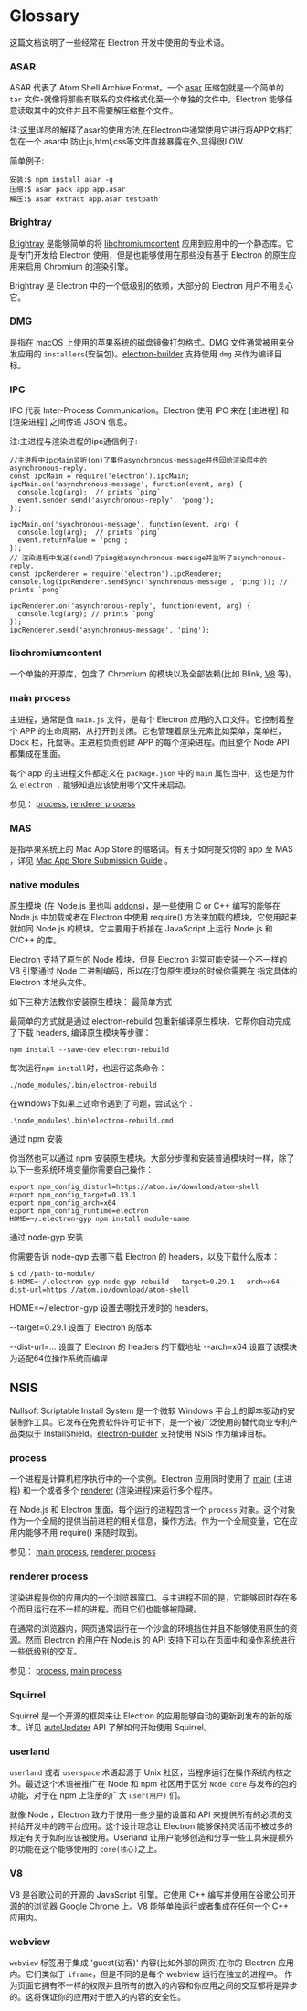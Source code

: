# Glossary

这篇文档说明了一些经常在 Electron 开发中使用的专业术语。

### ASAR

ASAR 代表了 Atom Shell Archive Format。一个 [asar][asar] 压缩包就是一个简单的 `tar` 文件-就像将那些有联系的文件格式化至一个单独的文件中。Electron 能够任意读取其中的文件并且不需要解压缩整个文件。

注:[这里](https://github.com/electron/asar)详尽的解释了asar的使用方法,在Electron中通常使用它进行将APP文档打包在一个.asar中,防止js,html,css等文件直接暴露在外,显得很LOW.

简单例子:
```
安装:$ npm install asar -g
压缩:$ asar pack app app.asar
解压:$ asar extract app.asar testpath
```
### Brightray

[Brightray][brightray] 是能够简单的将 [libchromiumcontent] 应用到应用中的一个静态库。它是专门开发给 Electron 使用，但是也能够使用在那些没有基于 Electron 的原生应用来启用 Chromium 的渲染引擎。

Brightray 是 Electron 中的一个低级别的依赖，大部分的 Electron 用户不用关心它。

### DMG

是指在 macOS 上使用的苹果系统的磁盘镜像打包格式。DMG 文件通常被用来分发应用的 `installers`(安装包)。[electron-builder] 支持使用 `dmg` 来作为编译目标。 

### IPC

IPC 代表 Inter-Process Communication。Electron 使用 IPC 来在 [主进程] 和 [渲染进程] 之间传递 JSON 信息。

注:主进程与渲染进程的ipc通信例子:

```
//主进程中ipcMain监听(on)了事件asynchronous-message并传回给渲染层中的asynchronous-reply.
const ipcMain = require('electron').ipcMain;
ipcMain.on('asynchronous-message', function(event, arg) {
  console.log(arg);  // prints `ping`
  event.sender.send('asynchronous-reply', 'pong');
});

ipcMain.on('synchronous-message', function(event, arg) {
  console.log(arg);  // prints `ping`
  event.returnValue = 'pong';
});
// 渲染进程中发送(send)了ping给asynchronous-message并监听了asynchronous-reply.
const ipcRenderer = require('electron').ipcRenderer;
console.log(ipcRenderer.sendSync('synchronous-message', 'ping')); // prints `pong`

ipcRenderer.on('asynchronous-reply', function(event, arg) {
  console.log(arg); // prints `pong`
});
ipcRenderer.send('asynchronous-message', 'ping');

```
### libchromiumcontent

一个单独的开源库，包含了 Chromium 的模块以及全部依赖(比如 Blink, [V8] 等)。

### main process

主进程，通常是值 `main.js` 文件，是每个 Electron 应用的入口文件。它控制着整个 APP 的生命周期，从打开到关闭。它也管理着原生元素比如菜单，菜单栏，Dock 栏，托盘等。主进程负责创建 APP 的每个渲染进程。而且整个 Node API 都集成在里面。

每个 app 的主进程文件都定义在 `package.json` 中的 `main` 属性当中，这也是为什么 `electron .` 能够知道应该使用哪个文件来启动。

参见： [process](#process), [renderer process](#renderer-process)

### MAS

是指苹果系统上的 Mac App Store 的缩略词。有关于如何提交你的 app 至 MAS ，详见 [Mac App Store Submission Guide] 。

### native modules

原生模块 (在 Node.js 里也叫 [addons])，是一些使用 C or C++ 编写的能够在 Node.js 中加载或者在 Electron 中使用 require() 方法来加载的模块，它使用起来就如同 Node.js 的模块。它主要用于桥接在 JavaScript 上运行 Node.js 和 C/C++ 的库。

Electron 支持了原生的 Node 模块，但是 Electron 非常可能安装一个不一样的 V8 引擎通过 Node 二进制编码，所以在打包原生模块的时候你需要在  指定具体的 Electron 本地头文件。 

如下三种方法教你安装原生模块：
最简单方式

最简单的方式就是通过 electron-rebuild 包重新编译原生模块，它帮你自动完成了下载 headers, 编译原生模块等步骤：
```
npm install --save-dev electron-rebuild
```
每次运行`npm install`时，也运行这条命令：
```
./node_modules/.bin/electron-rebuild
```
在windows下如果上述命令遇到了问题，尝试这个：
```
.\node_modules\.bin\electron-rebuild.cmd
```
通过 npm 安装

你当然也可以通过 npm 安装原生模块。大部分步骤和安装普通模块时一样，除了以下一些系统环境变量你需要自己操作：
```
export npm_config_disturl=https://atom.io/download/atom-shell
export npm_config_target=0.33.1
export npm_config_arch=x64
export npm_config_runtime=electron
HOME=~/.electron-gyp npm install module-name
```
通过 node-gyp 安装

你需要告诉 node-gyp 去哪下载 Electron 的 headers，以及下载什么版本：
```
$ cd /path-to-module/
$ HOME=~/.electron-gyp node-gyp rebuild --target=0.29.1 --arch=x64 --dist-url=https://atom.io/download/atom-shell
```
HOME=~/.electron-gyp 设置去哪找开发时的 headers。

--target=0.29.1 设置了 Electron 的版本

--dist-url=... 设置了 Electron 的 headers 的下载地址
--arch=x64 设置了该模块为适配64位操作系统而编译

## NSIS

Nullsoft Scriptable Install System 是一个微软 Windows 平台上的脚本驱动的安装制作工具。它发布在免费软件许可证书下，是一个被广泛使用的替代商业专利产品类似于 InstallShield。[electron-builder] 支持使用 NSIS 作为编译目标。

### process

一个进程是计算机程序执行中的一个实例。Electron 应用同时使用了 [main]  (主进程) 和一个或者多个 [renderer]  (渲染进程)来运行多个程序。

在 Node.js 和 Electron 里面，每个运行的进程包含一个 `process` 对象。这个对象作为一个全局的提供当前进程的相关信息，操作方法。作为一个全局变量，它在应用内能够不用 require() 来随时取到。

参见： [main process](#main-process), [renderer process](#renderer-process)

### renderer process

渲染进程是你的应用内的一个浏览器窗口。与主进程不同的是，它能够同时存在多个而且运行在不一样的进程。而且它们也能够被隐藏。

在通常的浏览器内，网页通常运行在一个沙盒的环境挡住并且不能够使用原生的资源。然而 Electron 的用户在 Node.js 的 API 支持下可以在页面中和操作系统进行一些低级别的交互。

参见： [process](#process), [main process](#main-process)

### Squirrel

Squirrel 是一个开源的框架来让 Electron 的应用能够自动的更新到发布的新的版本。详见 [autoUpdater] API 了解如何开始使用 Squirrel。

### userland

`userland` 或者 `userspace` 术语起源于 Unix 社区，当程序运行在操作系统内核之外。最近这个术语被推广在 Node 和 npm 社区用于区分 `Node core` 与发布的包的功能，对于在 npm 上注册的广大 `user(用户)` 们。

就像 Node ，Electron 致力于使用一些少量的设置和 API 来提供所有的必须的支持给开发中的跨平台应用。这个设计理念让 Electron 能够保持灵活而不被过多的规定有关于如何应该被使用。Userland 让用户能够创造和分享一些工具来提额外的功能在这个能够使用的 `core(核心)`之上。

### V8

V8 是谷歌公司的开源的 JavaScript 引擎。它使用 C++ 编写并使用在谷歌公司开源的的浏览器 Google Chrome 上。V8 能够单独运行或者集成在任何一个 C++ 应用内。

### webview

`webview` 标签用于集成 'guest(访客)' 内容(比如外部的网页)在你的 Electron 应用内。它们类似于 `iframe`，但是不同的是每个 webview 运行在独立的进程中。 作为页面它拥有不一样的权限并且所有的嵌入的内容和你应用之间的交互都将是异步的。这将保证你的应用对于嵌入的内容的安全性。

[addons]: https://nodejs.org/api/addons.html
[asar]: https://github.com/electron/asar
[autoUpdater]: api/auto-updater.md
[brightray]: https://github.com/electron/brightray
[electron-builder]: https://github.com/electron-userland/electron-builder
[libchromiumcontent]: #libchromiumcontent
[Mac App Store Submission Guide]: tutorials/mac-app-store-submission-guide.md
[main]: #main-process
[renderer]: #renderer-process
[Using Native Node Modules]: tutorial/using-native-node-modules.md
[userland]: #userland
[V8]: #v8
